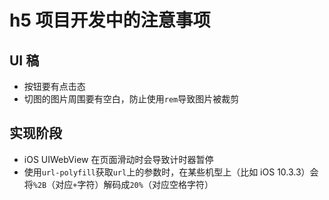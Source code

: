 # h5 项目开发中的注意事项

## UI 稿

- 按钮要有点击态
- 切图的图片周围要有空白，防止使用`rem`导致图片被裁剪

## 实现阶段

- iOS UIWebView 在页面滑动时会导致计时器暂停
- 使用`url-polyfill`获取`url`上的参数时，在某些机型上（比如 iOS 10.3.3）会将`%2B`（对应`+`字符）解码成`20%`（对应空格字符）
